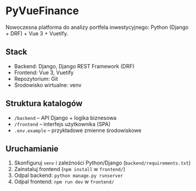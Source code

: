 # PyVueFinance

Nowoczesna platforma do analizy portfela inwestycyjnego: Python (Django + DRF) + Vue 3 + Vuetify.

## Stack

- Backend: Django, Django REST Framework (DRF)
- Frontend: Vue 3, Vuetify
- Repozytorium: Git
- Środowisko wirtualne: venv

## Struktura katalogów

- `/backend` – API Django + logika biznesowa
- `/frontend` – interfejs użytkownika (SPA)
- `.env.example` – przykładowe zmienne środowiskowe

## Uruchamianie

1. Skonfiguruj `venv` i zależności Python/Django (`backend/requirements.txt`)
2. Zainstaluj frontend (`npm install` w `frontend/`)
3. Odpal backend: `python manage.py runserver`
4. Odpal frontend: `npm run dev` w `frontend/`
